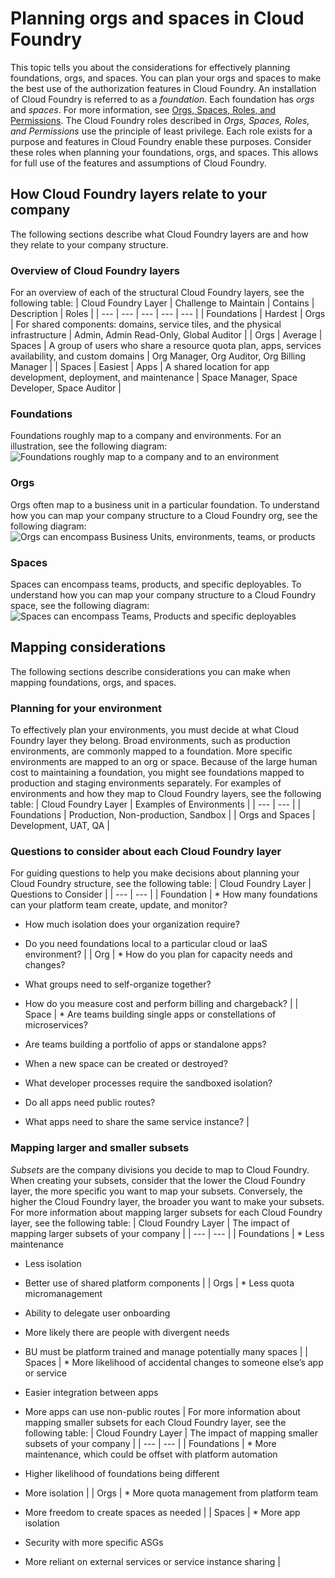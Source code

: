 # Planning orgs and spaces in Cloud Foundry
This topic tells you about the considerations for effectively planning foundations, orgs, and spaces. You can plan your orgs and spaces to make the best use of the
authorization features in Cloud Foundry.
An installation of Cloud Foundry is referred to as a *foundation*.
Each foundation has *orgs* and *spaces*. For more information, see [Orgs, Spaces, Roles, and Permissions](https://docs.cloudfoundry.org/concepts/roles.html).
The Cloud Foundry roles described in *Orgs, Spaces, Roles, and Permissions* use the principle of least privilege. Each role exists for a purpose and features in Cloud Foundry enable these purposes.
Consider these roles when planning your foundations, orgs, and spaces. This allows for full use of the features and assumptions of Cloud Foundry.

## How Cloud Foundry layers relate to your company
The following sections describe what Cloud Foundry layers are and how they relate to your company structure.

### Overview of Cloud Foundry layers
For an overview of each of the structural Cloud Foundry layers, see the following table:
| Cloud Foundry Layer | Challenge to Maintain | Contains | Description | Roles |
| --- | --- | --- | --- | --- |
| Foundations | Hardest | Orgs | For shared components: domains, service tiles, and the physical infrastructure | Admin, Admin Read-Only, Global Auditor |
| Orgs | Average | Spaces | A group of users who share a resource quota plan, apps, services availability, and custom domains | Org Manager, Org Auditor, Org Billing Manager |
| Spaces | Easiest | Apps | A shared location for app development, deployment, and maintenance | Space Manager, Space Developer, Space Auditor |

### Foundations
Foundations roughly map to a company and environments. For an illustration, see the following diagram:
![Foundations roughly map to a company and to an environment](https://docs.cloudfoundry.org/concepts/images/mapping_foundations.png)

### Orgs
Orgs often map to a business unit in a particular foundation. To understand how you can map your company
structure to a Cloud Foundry org, see the following diagram:
![Orgs can encompass Business Units, environments, teams, or products](https://docs.cloudfoundry.org/concepts/images/mapping_organizations.png)

### Spaces
Spaces can encompass teams, products, and specific deployables. To understand how you can map your company structure to a Cloud Foundry space, see the following diagram:
![Spaces can encompass Teams, Products and specific deployables](https://docs.cloudfoundry.org/concepts/images/mapping_spaces.png)

## Mapping considerations
The following sections describe considerations you can make when mapping foundations, orgs, and spaces.

### Planning for your environment
To effectively plan your environments, you must decide at what Cloud Foundry layer they belong.
Broad environments, such as production environments, are commonly mapped to a foundation. More specific environments are mapped to an org or space.
Because of the large human cost to maintaining a foundation, you might see foundations mapped to production and staging environments separately.
For examples of environments and how they map to Cloud Foundry layers, see the following table:
| Cloud Foundry Layer | Examples of Environments |
| --- | --- |
| Foundations | Production, Non-production, Sandbox |
| Orgs and Spaces | Development, UAT, QA |

### Questions to consider about each Cloud Foundry layer
For guiding questions to help you make decisions about planning your Cloud Foundry structure, see the following table:
| Cloud Foundry Layer | Questions to Consider |
| --- | --- |
| Foundation | * How many foundations can your platform team create, update, and monitor?

* How much isolation does your organization require?

* Do you need foundations local to a particular cloud or IaaS environment?
|
| Org | * How do you plan for capacity needs and changes?

* What groups need to self-organize together?

* How do you measure cost and perform billing and chargeback?
|
| Space | * Are teams building single apps or constellations of microservices?

* Are teams building a portfolio of apps or standalone apps?

* When a new space can be created or destroyed?

* What developer processes require the sandboxed isolation?

* Do all apps need public routes?

* What apps need to share the same service instance?
|

### Mapping larger and smaller subsets

*Subsets* are the company divisions you decide to map to Cloud Foundry. When creating your subsets, consider that the lower the Cloud Foundry layer, the more specific you want to map your subsets. Conversely, the higher the Cloud Foundry layer, the broader you want to make your subsets.
For more information about mapping larger subsets for each Cloud Foundry layer, see the following table:
| Cloud Foundry Layer | The impact of mapping larger subsets of your company |
| --- | --- |
| Foundations | * Less maintenance

* Less isolation

* Better use of shared platform components
|
| Orgs | * Less quota micromanagement

* Ability to delegate user onboarding

* More likely there are people with divergent needs

* BU must be platform trained and manage potentially many spaces
|
| Spaces | * More likelihood of accidental changes to someone else’s app or service

* Easier integration between apps

* More apps can use non-public routes
|
For more information about mapping smaller subsets for each Cloud Foundry layer, see the following table:
| Cloud Foundry Layer | The impact of mapping smaller subsets of your company |
| --- | --- |
| Foundations | * More maintenance, which could be offset with platform automation

* Higher likelihood of foundations being different

* More isolation
|
| Orgs | * More quota management from platform team

* More freedom to create spaces as needed
|
| Spaces | * More app isolation

* Security with more specific ASGs

* More reliant on external services or service instance sharing
|